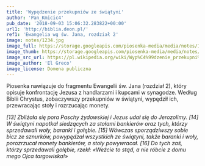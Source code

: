 ```yaml
---
title: 'Wypędzenie przekupniów ze świątyni'
author: 'Pan_Kmicic4'
pub_date: '2018-09-03 15:06:32.283822+00:00'
url1: 'http://biblia.deon.pl/'
ref1: 'Ewangelia wg św. Jana, rozdział 2'
image: notes/1234.jpg
image_full: https://storage.googleapis.com/piosenka-media/media/notes/1234.jpg
image_thumb: https://storage.googleapis.com/piosenka-media/media/notes/1234.jpg.0x300_q85_upscale.jpg
image_src_url: https://pl.wikipedia.org/wiki/Wyp%C4%99dzenie_przekupni%C3%B3w_ze_%C5%9Bwi%C4%85tyni_(obraz_El_Greca_z_1575)#/media/File:El_Greco_(Domenikos_Theotokopoulos)_-_Christ_Driving_the_Money_Changers_from_th
image_author: 'El Greco'
image_license: Domena publiczna
---
```


Piosenka nawiązuje do fragmentu Ewangelii św. Jana \(rozdział 2\), który opisuje konfrontację Jezusa z handlarzami i kupcami w synagodze. Według Biblii Chrystus, zobaczywszy przekupniów w świątyni, wypędził ich, przewracając stoły i rozrzucając monety.

_\[13\] Zbliżała się pora Paschy żydowskiej i Jezus udał się do Jerozolimy.       \[14\] W świątyni napotkał siedzących za stołami bankierów oraz tych, którzy sprzedawali woły, baranki i gołębie. \[15\] Wówczas sporządziwszy sobie bicz ze sznurków, powypędzał wszystkich ze świątyni, także baranki i woły, porozrzucał monety bankierów, a stoły powywracał. \[16\] Do tych zaś, którzy sprzedawali gołębie, rzekł: «Weźcie to stąd, a nie róbcie z domu mego Ojca targowiska!»_